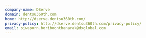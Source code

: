 ```yaml
---
company-name: DServe
domain: dentsu360th.com
home: http://dserve.dentsu360th.com/
privacy-policy: http://dserve.dentsu360th.com/privacy-policy/
email: siwaporn.boriboonthanarak@dxglobal.com
---
```




